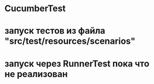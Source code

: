 # CucumberTest
# запуск тестов из файла "src/test/resources/scenarios"
# запуск через RunnerTest пока что не реализован 